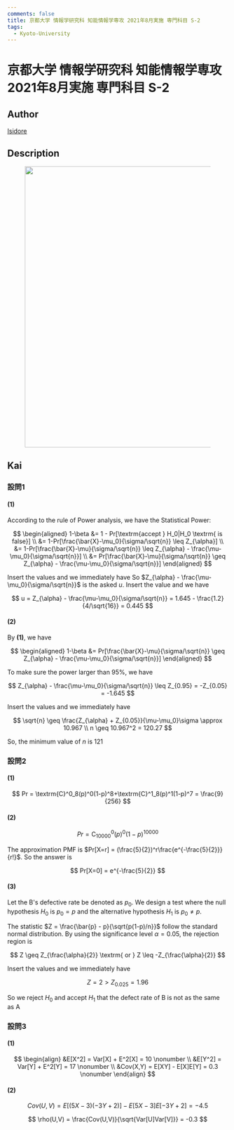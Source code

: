 ```yaml
---
comments: false
title: 京都大学 情報学研究科 知能情報学専攻 2021年8月実施 専門科目 S-2
tags:
  - Kyoto-University
---
```

# 京都大学 情報学研究科 知能情報学専攻 2021年8月実施 専門科目 S-2

## **Author**
[Isidore](https://github.com/heacsing)

## **Description**
<figure style="text-align:center;">
  <img src="https://s2.loli.net/2024/07/04/B6yqQlURz3r578p.png" width="640"/>
</figure>


## **Kai**
### 設問1

#### (1)

According to the rule of Power analysis, we have the Statistical Power: 

$$
\begin{aligned}
    1-\beta &= 1 - Pr[\textrm{accept } H_0|H_0 \textrm{  is false}] \\
    &= 1-Pr[\frac{\bar{X}-\mu_0}{\sigma/\sqrt{n}} \leq Z_{\alpha}] \\
    &= 1-Pr[\frac{\bar{X}-\mu}{\sigma/\sqrt{n}} \leq Z_{\alpha} - \frac{\mu-\mu_0}{\sigma/\sqrt{n}}] \\
    &= Pr[\frac{\bar{X}-\mu}{\sigma/\sqrt{n}} \geq Z_{\alpha} - \frac{\mu-\mu_0}{\sigma/\sqrt{n}}]
\end{aligned}
$$

Insert the values and we immediately have
So $Z_{\alpha} - \frac{\mu-\mu_0}{\sigma/\sqrt{n}}$ is the asked $u$. Insert the value and we  have

$$
u = Z_{\alpha} - \frac{\mu-\mu_0}{\sigma/\sqrt{n}} = 1.645 - \frac{1.2}{4/\sqrt{16}} = 0.445
$$

#### (2)

By **(1)**, we have

$$
\begin{aligned}
    1-\beta &= Pr[\frac{\bar{X}-\mu}{\sigma/\sqrt{n}} \geq Z_{\alpha} - \frac{\mu-\mu_0}{\sigma/\sqrt{n}}]
\end{aligned}
$$

To make sure the power larger than $95\%$, we have

$$
Z_{\alpha} - \frac{\mu-\mu_0}{\sigma/\sqrt{n}} \leq Z_{0.95} = -Z_{0.05} = -1.645
$$

Insert the values and we immediately have

$$
\sqrt{n} \geq \frac{Z_{\alpha} + Z_{0.05}}{\mu-\mu_0}\sigma \approx 10.967 \\
n \geq 10.967^2 = 120.27
$$

So, the minimum value of $n$ is $121$

### 設問2
#### (1)

$$
Pr = \textrm{C}^0_8(p)^0(1-p)^8+\textrm{C}^1_8(p)^1(1-p)^7 = \frac{9}{256}
$$

#### (2)

$$
Pr = \textrm{C}^0_{10000}(p)^0(1-p)^{10000}
$$

The approximation PMF is $Pr[X=r] = (\frac{5}{2})^r\frac{e^{-\frac{5}{2}}}{r!}$. So the answer is

$$
Pr[X=0] = e^{-\frac{5}{2}}
$$

#### (3)

Let the B's defective rate be denoted as $p_0$. We design a test where the null hypothesis $H_0$ is $p_0 = p$ and the alternative hypothesis $H_1$ is $p_0 \neq p$.

The statistic $Z = \frac{\bar{p} - p}{\sqrt{p(1-p)/n}}$ follow the standard normal distribution. By using the significance level $\alpha = 0.05$, the rejection region is 

$$
Z \geq Z_{\frac{\alpha}{2}} \textrm{   or   } Z \leq -Z_{\frac{\alpha}{2}}
$$

Insert the values and we immediately have

$$
Z = 2 > Z_{0.025} = 1.96
$$

So we reject $H_0$ and accept $H_1$ that the defect rate of B is not as the same as A

### 設問3
#### (1)

$$
\begin{align}
    &E[X^2] = Var[X] + E^2[X] = 10 \nonumber \\
    &E[Y^2] = Var[Y] + E^2[Y] = 17 \nonumber \\
    &Cov(X,Y) = E[XY] - E[X]E[Y] = 0.3 \nonumber
\end{align}
$$

#### (2)

$$
Cov(U, V) =E[(5X-3)(-3Y+2)] - E[5X-3]E[-3Y+2] = -4.5
$$

$$
\rho(U,V) = \frac{Cov(U,V)}{\sqrt{Var[U]Var[V]}} = -0.3
$$